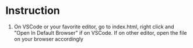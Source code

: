 # Instruction
1. On VSCode or your favorite editor, go to index.html, right click and "Open In Default Browser" if on VSCode. If on other editor, open the file on your browser accordingly